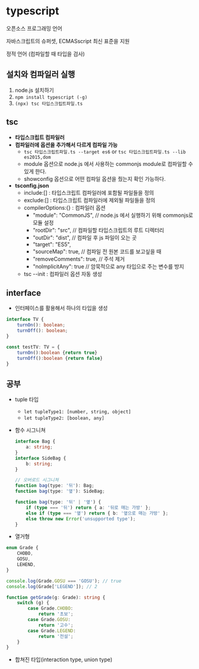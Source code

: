 # typescript

오픈소스 프로그래밍 언어

자바스크립트의 슈퍼셋, ECMASscript 최신 표준을 지원

정적 언어 (컴파일할 때 타입을 검사)

## 설치와 컴파일러 실행

1. node.js 설치하기
2. `npm install typescript (-g)`
3. `(npx) tsc 타입스크립트파일.ts`

## tsc

-   **타입스크립트 컴파일러**
-   **컴파일러에 옵션을 추가해서 다르게 컴파일 가능**
    -   `tsc 타입스크립트파일.ts --target es6` or `tsc 타입스크립트파일.ts --lib es2015,dom`
    -   module 옵션으로 node.js 에서 사용하는 commonjs module로 컴파일할 수 있게 한다.
    -   showconfig 옵션으로 어떤 컴파일 옵션을 줬는지 확인 가능하다.
-   **tsconfig.json**
    -   include:[] : 타입스크립트 컴파일러에 포함될 파일들을 정의
    -   exclude:[] : 타입스크립트 컴파일러에 제외될 파일들을 정의
    -   compilerOptions:{} : 컴파일러 옵션
        -   "module": "CommonJS", // node.js 에서 실행하기 위해 commonjs로 모듈 설정
        -   "rootDir": "src", // 컴파일할 타입스크립트의 루트 디렉터리
        -   "outDir": "dist", // 컴파일 후 js 파일이 오는 곳
        -   "target": "ES5",
        -   "sourceMap": true, // 컴파일 전 원본 코드를 보고싶을 때
        -   "removeComments": true, // 주석 제거
        -   "noImplicitAny": true // 암묵적으로 any 타입으로 주는 변수를 방지
    -   tsc --init : 컴파일러 옵션 자동 생성

## interface

-   인터페이스를 활용해서 하나의 타입을 생성

```typescript
interface TV {
    turnOn(): boolean;
    turnOff(): boolean;
}

const testTV: TV = {
    turnOn():boolean {return true}
    turnOff():boolean {return false}
}
```

## 공부

-   tuple 타입
    -   `let tupleType1: [number, string, object]`
    -   `let tupleType2: [boolean, any]`
-   함수 시그니쳐

    ```typescript
    interface Bag {
        a: string;
    }
    interface SideBag {
        b: string;
    }

    // 오버로드 시그니쳐
    function bag(type: '뒤'): Bag;
    function bag(type: '옆'): SideBag;

    function bag(type: '뒤' | '옆') {
        if (type === '뒤') return { a: '뒤로 매는 가방' };
        else if (type === '옆') return { b: '옆으로 매는 가방' };
        else throw new Error('unsupported type');
    }
    ```

-   열거형

```typescript
enum Grade {
    CHOBO,
    GOSU,
    LEHEND,
}

console.log(Grade.GOSU === 'GOSU'); // true
console.log(Grade['LEGEND']); // 2

function getGrade(g: Grade): string {
    switch (g) {
        case Grade.CHOBO:
            return '초보';
        case Grade.GOSU:
            return '고수';
        case Grade.LEGEND:
            return '전설';
    }
}
```

-   합쳐진 타입(interaction type, union type)

